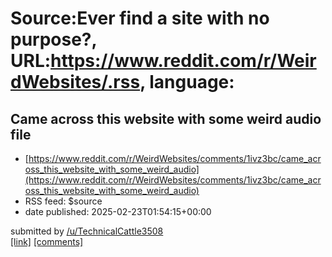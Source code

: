 # Source:Ever find a site with no purpose?, URL:https://www.reddit.com/r/WeirdWebsites/.rss, language:

## Came across this website with some weird audio file
 - [https://www.reddit.com/r/WeirdWebsites/comments/1ivz3bc/came_across_this_website_with_some_weird_audio](https://www.reddit.com/r/WeirdWebsites/comments/1ivz3bc/came_across_this_website_with_some_weird_audio)
 - RSS feed: $source
 - date published: 2025-02-23T01:54:15+00:00

&#32; submitted by &#32; <a href="https://www.reddit.com/user/TechnicalCattle3508"> /u/TechnicalCattle3508 </a> <br/> <span><a href="https://totalconspiracy.com/setting-the-stage/">[link]</a></span> &#32; <span><a href="https://www.reddit.com/r/WeirdWebsites/comments/1ivz3bc/came_across_this_website_with_some_weird_audio/">[comments]</a></span>

